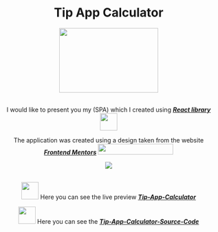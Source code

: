 <div align="center">
    <h1>Tip App Calculator</h1>
</div>

<div align="center">
    <img src="https://i.imgur.com/3WRrU51.png" height="150" width="230">
</div>

<br />
<div align="center">
    <p>
        I would like to present you my (SPA) which I created using <b><i><a href="https://reactjs.org/">React
                    library</a></i></b> <img src="https://i.imgur.com/vxtuIcE.png" height="40" width="40" />
    </p>
    <p>
        The application was created using a design taken from the website <b><i><a href="www.frontendmentor.io">Frontend
                    Mentors</a></i></b> <img src="https://www.frontendmentor.io/static/images/logo-desktop.svg"
            height="25" width="175" />
    </p>
</div>


<div align="center">
    <img src="https://i.imgur.com/hySy2hd.png" />
</div>

<br/>

<div align="center">
    <p>
        <img src="https://i.imgur.com/vxtuIcE.png" height="40" width="40" />
        Here you can see the live preview
        <b><i><a href="https://piotrbablok.github.io/Tip-Calc-App/">Tip-App-Calculator</a></i></b>
    </p>
</div>

<div align="center">
    <p>
        <img src="https://i.imgur.com/hkYoatI.png" height="40" width="40" />
        Here you can see the
        <b><i><a
                    href="https://github.com/PiotrBablok/Tip-Calc-App/tree/master">Tip-App-Calculator-Source-Code</a></i></b>
    </p>
</div>
